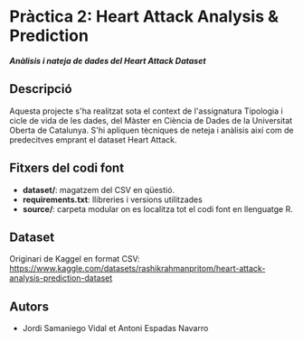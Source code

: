 # Pràctica 2: Heart Attack Analysis & Prediction
***Anàlisis i nateja de dades del Heart Attack Dataset***

## Descripció

Aquesta projecte s'ha realitzat sota el context de l'assignatura Tipologia i cicle de vida de les dades, del Màster en Ciència de Dades de la Universitat Oberta de Catalunya. S'hi apliquen tècniques de neteja i anàlisis així com de predecitves emprant el dataset Heart Attack.


## Fitxers del codi font

* **dataset/**: magatzem del CSV en qüestió.
* **requirements.txt**: llibreries i versions utilitzades
* **source/**: carpeta modular on es localitza tot el codi font en llenguatge R.


## Dataset
Originari de Kaggel en format CSV: https://www.kaggle.com/datasets/rashikrahmanpritom/heart-attack-analysis-prediction-dataset

## Autors
* Jordi Samaniego Vidal et Antoni Espadas Navarro
